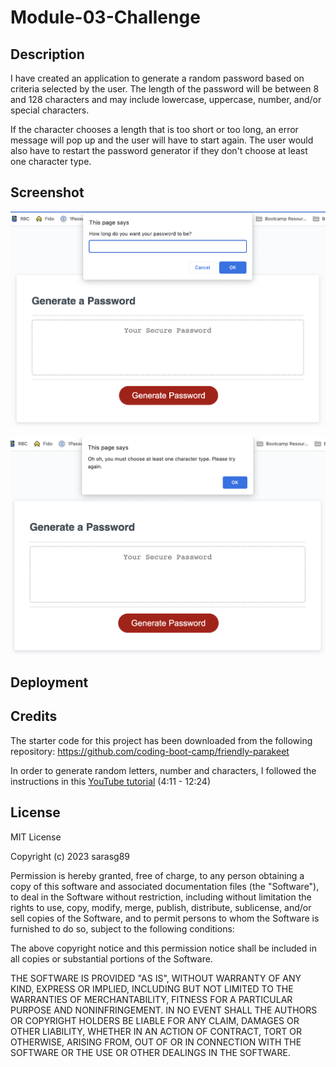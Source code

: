 # Module-03-Challenge

## Description

I have created an application to generate a random password based on criteria selected by the user. The length of the password will be between 8 and 128 characters and may include lowercase, uppercase, number, and/or special characters.

If the character chooses a length that is too short or too long, an error message will pop up and the user will have to start again. The user would also have to restart the password generator if they don't choose at least one character type.

## Screenshot

![](./assets/images/screenshot1.png)

![](./assets/images/screnshot2.png)

## Deployment

## Credits

The starter code for this project has been downloaded from the following repository: https://github.com/coding-boot-camp/friendly-parakeet

In order to generate random letters, number and characters, I followed the instructions in this [YouTube tutorial](https://www.youtube.com/watch?v=duNmhKgtcsI&ab_channel=TraversyMedia) (4:11 - 12:24)

## License

MIT License

Copyright (c) 2023 sarasg89

Permission is hereby granted, free of charge, to any person obtaining a copy
of this software and associated documentation files (the "Software"), to deal
in the Software without restriction, including without limitation the rights
to use, copy, modify, merge, publish, distribute, sublicense, and/or sell
copies of the Software, and to permit persons to whom the Software is
furnished to do so, subject to the following conditions:

The above copyright notice and this permission notice shall be included in all
copies or substantial portions of the Software.

THE SOFTWARE IS PROVIDED "AS IS", WITHOUT WARRANTY OF ANY KIND, EXPRESS OR
IMPLIED, INCLUDING BUT NOT LIMITED TO THE WARRANTIES OF MERCHANTABILITY,
FITNESS FOR A PARTICULAR PURPOSE AND NONINFRINGEMENT. IN NO EVENT SHALL THE
AUTHORS OR COPYRIGHT HOLDERS BE LIABLE FOR ANY CLAIM, DAMAGES OR OTHER
LIABILITY, WHETHER IN AN ACTION OF CONTRACT, TORT OR OTHERWISE, ARISING FROM,
OUT OF OR IN CONNECTION WITH THE SOFTWARE OR THE USE OR OTHER DEALINGS IN THE
SOFTWARE.

